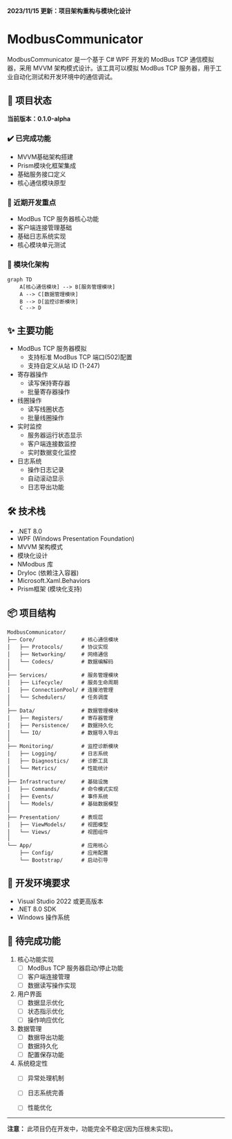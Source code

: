 **2023/11/15 更新：项目架构重构与模块化设计**

# ModbusCommunicator

ModbusCommunicator 是一个基于 C# WPF 开发的 ModBus TCP 通信模拟器，采用 MVVM 架构模式设计。该工具可以模拟 ModBus TCP 服务器，用于工业自动化测试和开发环境中的通信调试。

## 🚧 项目状态

**当前版本：0.1.0-alpha**

### ✔️ 已完成功能
- MVVM基础架构搭建
- Prism模块化框架集成
- 基础服务接口定义
- 核心通信模块原型

### 🔧 近期开发重点
- ModBus TCP 服务器核心功能
- 客户端连接管理基础
- 基础日志系统实现
- 核心模块单元测试


### 🧩 模块化架构
```mermaid
graph TD
    A[核心通信模块] --> B[服务管理模块]
    A --> C[数据管理模块]
    B --> D[监控诊断模块]
    C --> D
```



## ✨ 主要功能

- ModBus TCP 服务器模拟
  - 支持标准 ModBus TCP 端口(502)配置
  - 支持自定义从站 ID (1-247)
- 寄存器操作
  - 读写保持寄存器
  - 批量寄存器操作
- 线圈操作
  - 读写线圈状态
  - 批量线圈操作
- 实时监控
  - 服务器运行状态显示
  - 客户端连接数监控
  - 实时数据变化监控
- 日志系统
  - 操作日志记录
  - 自动滚动显示
  - 日志导出功能

## 🛠 技术栈

- .NET 8.0
- WPF (Windows Presentation Foundation)
- MVVM 架构模式
- 模块化设计
- NModbus 库
- DryIoc (依赖注入容器)
- Microsoft.Xaml.Behaviors
- Prism框架 (模块化支持)


## 📦 项目结构

```
ModbusCommunicator/
├── Core/               # 核心通信模块
│   ├── Protocols/      # 协议实现
│   ├── Networking/     # 网络通信
│   └── Codecs/         # 数据编解码
│
├── Services/           # 服务管理模块
│   ├── Lifecycle/      # 服务生命周期
│   ├── ConnectionPool/ # 连接池管理
│   └── Schedulers/     # 任务调度
│
├── Data/               # 数据管理模块  
│   ├── Registers/      # 寄存器管理
│   ├── Persistence/    # 数据持久化
│   └── IO/             # 数据导入导出
│
├── Monitoring/         # 监控诊断模块
│   ├── Logging/        # 日志系统
│   ├── Diagnostics/    # 诊断工具
│   └── Metrics/        # 性能统计
│
├── Infrastructure/     # 基础设施
│   ├── Commands/       # 命令模式实现
│   ├── Events/         # 事件系统
│   └── Models/         # 基础数据模型
│
├── Presentation/       # 表现层
│   ├── ViewModels/     # 视图模型
│   └── Views/          # 视图组件
│
└── App/                # 应用核心
    ├── Config/         # 应用配置
    └── Bootstrap/      # 启动引导
```

## 🚀 开发环境要求

- Visual Studio 2022 或更高版本
- .NET 8.0 SDK
- Windows 操作系统

## 📝 待完成功能

1. 核心功能实现
   - [ ] ModBus TCP 服务器启动/停止功能
   - [ ] 客户端连接管理
   - [ ] 数据读写操作实现

2. 用户界面
   - [ ] 数据显示优化
   - [ ] 状态指示优化
   - [ ] 操作响应优化

3. 数据管理
   - [ ] 数据导出功能
   - [ ] 数据持久化
   - [ ] 配置保存功能

4. 系统稳定性
   - [ ] 异常处理机制
   - [ ] 日志系统完善
   - [ ] 性能优化


---

**注意：** 此项目仍在开发中，功能完全不稳定(因为压根未实现)。